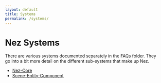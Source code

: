 ```yaml
---
layout: default
title: Systems
permalink: /systems/
---
```


Nez Systems
==========
There are various systems documented separately in the FAQs folder. They go into a bit more detail on the different sub-systems that make up Nez.

- [Nez-Core](nez-core)
- [Scene-Entity-Component](scene-entity-component)

<!--
- [Rendering](FAQs/Rendering.md)
- [Content Management](FAQs/ContentManagement.md)
- [Physics/Collisions](FAQs/Physics.md)
- [Pathfinding](FAQs/Pathfinding.md)
- [Runtime Inspector](FAQs/RuntimeInspector.md)
- [Entity Processing Systems](FAQs/EntitySystems.md)
- [Nez.UI](FAQs/UI.md)
- [AI (FSM, Behavior Tree, GOAP, Utility AI)](FAQs/AI.md)
- [Deferred Lighting](FAQs/DeferredLighting.md)
- [Pipeline Importers](FAQs/PipelineImporters.md)
- [Samples](FAQs/Samples.md)
-->